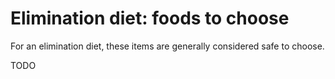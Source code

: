 # Elimination diet: foods to choose

For an elimination diet, these items are generally considered safe to choose.

TODO
